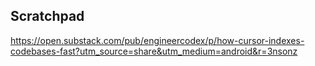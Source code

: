 ## Scratchpad

https://open.substack.com/pub/engineercodex/p/how-cursor-indexes-codebases-fast?utm_source=share&utm_medium=android&r=3nsonz